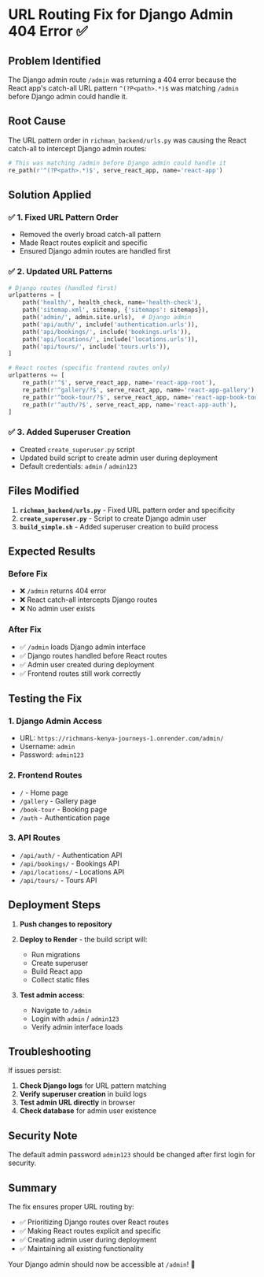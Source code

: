 # URL Routing Fix for Django Admin 404 Error ✅

## Problem Identified

The Django admin route `/admin` was returning a 404 error because the React app's catch-all URL pattern `^(?P<path>.*)$` was matching `/admin` before Django admin could handle it.

## Root Cause

The URL pattern order in `richman_backend/urls.py` was causing the React catch-all to intercept Django admin routes:

```python
# This was matching /admin before Django admin could handle it
re_path(r'^(?P<path>.*)$', serve_react_app, name='react-app')
```

## Solution Applied

### ✅ **1. Fixed URL Pattern Order**
- Removed the overly broad catch-all pattern
- Made React routes explicit and specific
- Ensured Django admin routes are handled first

### ✅ **2. Updated URL Patterns**
```python
# Django routes (handled first)
urlpatterns = [
    path('health/', health_check, name='health-check'),
    path('sitemap.xml', sitemap, {'sitemaps': sitemaps}),
    path('admin/', admin.site.urls),  # Django admin
    path('api/auth/', include('authentication.urls')),
    path('api/bookings/', include('bookings.urls')),
    path('api/locations/', include('locations.urls')),
    path('api/tours/', include('tours.urls')),
]

# React routes (specific frontend routes only)
urlpatterns += [
    re_path(r'^$', serve_react_app, name='react-app-root'),
    re_path(r'^gallery/?$', serve_react_app, name='react-app-gallery'),
    re_path(r'^book-tour/?$', serve_react_app, name='react-app-book-tour'),
    re_path(r'^auth/?$', serve_react_app, name='react-app-auth'),
]
```

### ✅ **3. Added Superuser Creation**
- Created `create_superuser.py` script
- Updated build script to create admin user during deployment
- Default credentials: `admin` / `admin123`

## Files Modified

1. **`richman_backend/urls.py`** - Fixed URL pattern order and specificity
2. **`create_superuser.py`** - Script to create Django admin user
3. **`build_simple.sh`** - Added superuser creation to build process

## Expected Results

### **Before Fix**
- ❌ `/admin` returns 404 error
- ❌ React catch-all intercepts Django routes
- ❌ No admin user exists

### **After Fix**
- ✅ `/admin` loads Django admin interface
- ✅ Django routes handled before React routes
- ✅ Admin user created during deployment
- ✅ Frontend routes still work correctly

## Testing the Fix

### **1. Django Admin Access**
- URL: `https://richmans-kenya-journeys-1.onrender.com/admin/`
- Username: `admin`
- Password: `admin123`

### **2. Frontend Routes**
- `/` - Home page
- `/gallery` - Gallery page
- `/book-tour` - Booking page
- `/auth` - Authentication page

### **3. API Routes**
- `/api/auth/` - Authentication API
- `/api/bookings/` - Bookings API
- `/api/locations/` - Locations API
- `/api/tours/` - Tours API

## Deployment Steps

1. **Push changes to repository**
2. **Deploy to Render** - the build script will:
   - Run migrations
   - Create superuser
   - Build React app
   - Collect static files

3. **Test admin access**:
   - Navigate to `/admin`
   - Login with `admin` / `admin123`
   - Verify admin interface loads

## Troubleshooting

If issues persist:

1. **Check Django logs** for URL pattern matching
2. **Verify superuser creation** in build logs
3. **Test admin URL directly** in browser
4. **Check database** for admin user existence

## Security Note

The default admin password `admin123` should be changed after first login for security.

## Summary

The fix ensures proper URL routing by:
- ✅ Prioritizing Django routes over React routes
- ✅ Making React routes explicit and specific
- ✅ Creating admin user during deployment
- ✅ Maintaining all existing functionality

Your Django admin should now be accessible at `/admin`! 🎉
